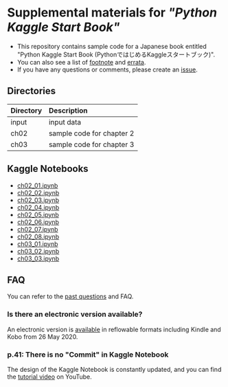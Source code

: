 # Supplemental materials for *"Python Kaggle Start Book"*

- This repository contains sample code for a Japanese book entitled "Python Kaggle Start Book (PythonではじめるKaggleスタートブック)".
- You can also see a list of [footnote](footnote.md) and [errata](errata.md).
- If you have any questions or comments, please create an [issue](https://github.com/upura/python-kaggle-start-book/issues).

## Directories

| Directory | Description |
|:----|:-------|
| input | input data |
| ch02 | sample code for chapter 2 |
| ch03 | sample code for chapter 3 |

## Kaggle Notebooks

- [ch02_01.ipynb](https://www.kaggle.com/sishihara/python-kaggle-start-book-ch02-01)
- [ch02_02.ipynb](https://www.kaggle.com/sishihara/python-kaggle-start-book-ch02-02)
- [ch02_03.ipynb](https://www.kaggle.com/sishihara/python-kaggle-start-book-ch02-03)
- [ch02_04.ipynb](https://www.kaggle.com/sishihara/python-kaggle-start-book-ch02-04)
- [ch02_05.ipynb](https://www.kaggle.com/sishihara/python-kaggle-start-book-ch02-05)
- [ch02_06.ipynb](https://www.kaggle.com/sishihara/python-kaggle-start-book-ch02-06)
- [ch02_07.ipynb](https://www.kaggle.com/sishihara/python-kaggle-start-book-ch02-07)
- [ch02_08.ipynb](https://www.kaggle.com/sishihara/python-kaggle-start-book-ch02-08)
- [ch03_01.ipynb](https://www.kaggle.com/sishihara/python-kaggle-start-book-ch03-01)
- [ch03_02.ipynb](https://www.kaggle.com/sishihara/python-kaggle-start-book-ch03-02)
- [ch03_03.ipynb](https://www.kaggle.com/sishihara/python-kaggle-start-book-ch03-03)

## FAQ

You can refer to the [past questions](https://github.com/upura/python-kaggle-start-book/issues?q=is%3Aissue) and FAQ.

### Is there an electronic version available?

An electronic version is [available](https://bookclub.kodansha.co.jp/buy?item=0000325172) in reflowable formats including Kindle and Kobo from 26 May 2020.

### p.41: There is no "Commit" in Kaggle Notebook

The design of the Kaggle Notebook is constantly updated, and you can find the [tutorial video](https://youtu.be/lU_VY79vJfk) on YouTube.
